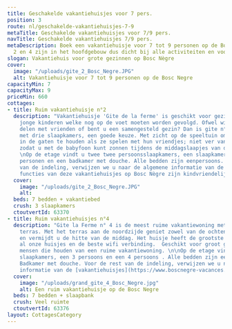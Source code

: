 ```yaml
---
title: Geschakelde vakantiehuisjes voor 7 pers.
position: 3
route: nl/geschakelde-vakantiehuisjes-7-9
metaTitle: Geschakelde vakantiehuisjes voor 7/9 pers.
navTitle: Geschakelde vakantiehuisjes 7/9 pers.
metaDescription: Boek een vakantiehuisje voor 7 tot 9 personen op de Bosc Negre. Huisje
  2 en 4 zijn in het hoofdgebouw dus dicht bij alle activiteiten en voorzieningen.
slogan: Vakantiehuis voor grote gezinnen op Bosc Nègre
cover:
  image: "/uploads/gite_2_Bosc_Negre.JPG"
  alt: Vakantiehuisje voor 7 tot 9 personen op de Bosc Negre
capacityMin: 7
capacityMax: 9
priceMin: 660
cottages:
- title: Ruim vakantiehuisje n°2
  description: "Vakantiehuisje 'Gite de la ferme' is geschikt voor gezinnen met meerdere
    jonge kinderen welke nog op de voet moeten worden gevolgd. Ofwel wilt u het huisje
    delen met vrienden of bent u een samengesteld gezin? Dan is gite n°2, de enige
    met drie slaapkamers, een goede keuze. Met zicht op de speeltuin om de kinderen
    in de gaten te houden als ze spelen met hun vriendjes; niet ver van het zwembad
    zodat u met de babyfoon kunt zonnen tijdens de middagslaapjes van de kleinste.
    \nOp de etage vindt u twee twee persoonsslaapkamers, een slaapkamer voor drie
    personen en een badkamer met douche. Alle bedden zijn eenpersoons. Voor de rest
    van de indeling, verwijzen we u naar de algemene informatie van de [vakantiehuisjes](https://www.boscnegre-vacances.com/nl/vakantiehuis).\n\nAlle
    functies van deze vakantiehuisjes op Bosc Nègre zijn kindvriendelijk.\n"
  cover:
    image: "/uploads/gite_2_Bosc_Negre.JPG"
    alt: 
  beds: 7 bedden + vakantiebed
  crush: 3 slaapkamers
  ctoutvertId: 63370
- title: Ruim vakantiehuisjes n°4
  description: "Gite la Ferme n° 4 is de meest ruime vakantiewoning met een groot
    terras. Met het terras aan de noordzijde geniet zowel van de ochtend- als de avondzon
    en vermijdt u de hitte van de middag. Het huisje heeft de grootste living van
    al onze huisjes en de beste wifi verbinding.  Geschikt voor groot gezin of voor
    mensen die houden van een ruime vakantiewoning. \n\nOp de etage vindt u twee ruime
    slaapkamers, een 3 persoons en een 4 persoons . Alle bedden zijn eenpersoons.
    Badkamer met douche. Voor de rest van de indeling, verwijzen we u naar de algemene
    informatie van de [vakantiehuisjes](https://www.boscnegre-vacances.com/nl/vakantiehuis)."
  cover:
    image: "/uploads/grand_gite_4_Bosc_Negre.jpg"
    alt: Een ruim vakantiehuisje op de Bosc Negre
  beds: 7 bedden + slaapbank
  crush: Veel ruimte
  ctoutvertId: 63376
layout: CottagesCategory
---
```


